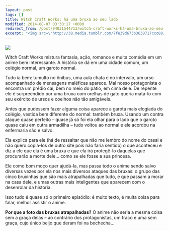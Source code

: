 ```yaml
---
layout: post
tags: []
title: Witch Craft Works: há uma bruxa ao seu lado
modified: 2014-08-07 03:30:17 +0000
redirect_from: /post/94031544713/witch-craft-works-há-uma-bruxa-ao-seu-lado/,/post/94031544713/
excerpt: "<img src=\"http://38.media.tumblr.com/7fe39d673b3638717ccc88172f9b8933/tumblr_inline_n9we7iFRcc1qju32f.jpg\">"
---
```


![](http://38.media.tumblr.com/7fe39d673b3638717ccc88172f9b8933/tumblr_inline_n9we7iFRcc1qju32f.jpg)

Witch Craft Works mistura fantasia, ação, romance e muita comédia em um
anime bem interessante. A história se dá em uma cidade comum, um colégio
normal, um garoto normal.

Tudo ia bem: tumulto no ônibus, uma aula chata e no intervalo, um urso
acompanhado de mensagens maléficas aparece. Mal nosso protagonista o
encontra um prédio caí, bem no meio do pátio, em cima dele. De repente
ele é surpreendido por uma bruxa com orelhas de gato queria matá-lo com
seu exército de ursos e coelhos não tão amigáveis.

Antes que pudessem fazer alguma coisa aparece a garota mais elogiada do
colégio, vestida bem diferente do normal: também bruxa. Usando um contra
ataque quase perfeito – quase já só foi ela olhar para o lado que o
garoto quase caiu em outra armadilha – tudo voltou ao normal e ele
acordou na enfermaria são e salvo.

Ela explica para ele (há de ressaltar que não me lembro do nome do casal
e não quero copiá-los de outro site pois não faria sentido) o que
aconteceu e diz a ele que ela é uma bruxa e que ela irá protegê-lo
daquelas que procurarão a morte dele… como se ele fosse a sua princesa.

Ele como bom moço quer ajudá-la, mas passa todo o anime sendo salvo
diversas vezes por ela nos mais diversos ataques das bruxas: o grupo das
cinco bruxinhas que são mais atrapalhadas que tudo, e que passam a morar
na casa dele, e umas outras mais inteligentes que aparecem com o
desenrolar da história.

Isso tudo é quase só o primeiro episódio: é muito texto, é muita coisa
para falar, melhor assistir o anime.

**Por que a foto das bruxas atrapalhadas?** O anime não seria a mesma
coisa sem a graça delas – ao contrário dos protagonistas, um fraco e uma
sem graça, cujo único beijo que deram foi na bochecha…

